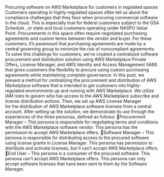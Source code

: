 Procuring software on AWS Marketplace
for customers in regulated spaces
Customers operating in highly-regulated spaces often tell us about the compliance challenges 
that they face when procuring commercial software in the cloud. This is especially true for 
federal customers subject to the GSA Schedule   , or state and local customers operating under 
NASPO Value Point. Procurements in this space often require negotiated purchasing agreements 
and custom terms between the vendor and buyer. For these customers, it’s paramount that 
purchasing agreements are made by a central governing group to minimize the risk of 
noncompliant agreements. To solve this challenge for customers, we’ve created a centralized 
software procurement and distribution solution using AWS Marketplace Private Offers, License 
Manager, and AWS Identity and Access Management (IAM)    that gives customers the flexibility 
to procure using custom purchasing agreements while maintaining complete governance. 
In this post, we present a method for centralizing the procurement and distribution of AWS 
Marketplace software that is intended to get customers into highly-regulated environments up 
and running with AWS Marketplace. We utilize IAM roles to govern who has access to the AWS
Marketplace subscribe and license distribution actions. Then, we set up AWS License Manager    
for the distribution of AWS Marketplace software licenses from a central account. After setting 
up the solution, we demonstrate its use through the experiences of the three personas, defined as 
follows:
Procurement Manager – This persona is responsible for negotiating 
terms and conditions with the AWS Marketplace software vendor. This 
persona has the permission to accept AWS Marketplace offers.
Software Manager – This persona is responsible for distributing 
access to the procured software using license grants in License 
Manager. This persona has permission to distribute and activate 
licenses, but it can’t accept AWS Marketplace offers.
End User – This persona is a consumer of the procured software. This 
persona can’t accept AWS Marketplace offers. This persona can only 
accept software licenses that have been sent to them by the Software 
Manager. 
